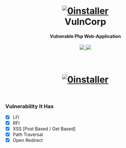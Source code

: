 <h1 align="center">
  <br>
  <a href="https://github.com/JoyGhoshs/Vulncorp"><img src="https://i.ibb.co/mJgVs3J/Screenshot-from-2021-03-22-08-17-09.png" alt="0installer"></a>
  <br>
    VulnCorp
  <br>
</h1>

<h4 align="center">Vulnerable Php Web-Application</h4>
    <p align="center">
  <a href="https://github.com/joyghoshs/Vulncorp">
    <img src="https://img.shields.io/static/v1?label=Project&message=VulnCorp&color=green">
  </a>
  <a href="https://twitter.com/0xjoyghosh">
      <img src="https://img.shields.io/twitter/follow/0xjoyghosh?style=social">
  </a>
</p>
<h1 align="center">
  <br>
  <a href="https://github.com/JoyGhoshs/0install"><img src="https://i.ibb.co/p2YhNYH/Screenshot-from-2021-03-22-08-16-33.png" alt="0installer"></a>
  <br>
  <br>
</h1>

### Vulnerability It Has

- [x] LFI
- [x] RFI
- [x] XSS [Post Based / Get Based]
- [x] Path Traversal 
- [x] Open Redirect
